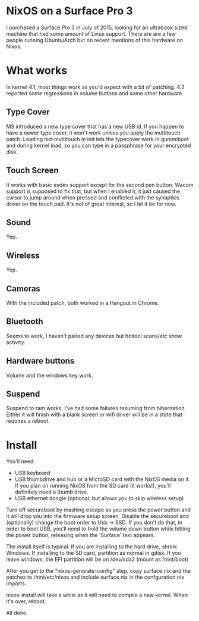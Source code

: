 NixOS on a Surface Pro 3
========================

I purchased a Surface Pro 3 in July of 2015, looking for an ultrabook sized
machine that had some amount of Linux support.  There are are a few people
running Ubuntu/Arch but no recent mentions of this hardware on Nixos.

# What works

In kernel 4.1, most things work as you'd expect with a bit of patching. 4.2
reported some regressions in volume buttons and some other hardware.

## Type Cover

MS introduced a new type cover that has a new USB id. If you happen to have a
newer type cover, it won't work unless you apply the multitouch patch. Loading
hid-multitouch in init lets the typecover work in gummiboot and during kernel
load, so you can type in a passphrase for your encrypted disk.

## Touch Screen

It works with basic evdev support except for the second pen button. Wacom
support is supposed to fix that, but when I enabled it, it just caused the
cursor to jump around when pressed and conflicted with the synaptics
driver on the touch pad. It's not of great interest, so I let it be for now.

## Sound

Yep.

## Wireless

Yep.

## Cameras

With the included patch, both worked in a Hangout in Chrome.

## Bluetooth

Seems to work, I haven't paired any devices but hcitool scans/etc show activity.

## Hardware buttons

Volume and the windows key work.

## Suspend

Suspend to ram works. I've had some failures resuming from hibernation. Either
it will finish with a blank screen or wifi driver will be in a state that
requires a reboot.

# Install

You'll need:
* USB keyboard
* USB thumbdrive and hub or a MicroSD card with the NixOS media on it.
  If you plan on running NixOS from the SD card (it works!), you'll definitely
  need a thumb drive.
* USB ethernet dongle (optional, but allows you to skip wireless setup)

Turn off secureboot by mashing escape as you press the power button and it will
drop you into the firmware setup screen. Disable the secureboot and (optionally)
change the boot order to Usb -> SSD. If you don't do that, in order to boot USB,
you'll need to hold the volume down button while hitting the power button,
releasing when the 'Surface' text appears.

The install itself is typical. If you are installing to the hard drive, shrink
Windows. If installing to the SD card, partition as normal in gdisk. If you
leave windows, the EFI partition will be on /dev/sda2 (mount as /mnt/boot)

After you get to the "nixos-generate-config" step, copy surface.nix and the
patches to /mnt/etc/nixos and include surface.nix in the confguration.nix
imports.

nixos-install will take a while as it will need to compile a new kernel. When
it's over, reboot.

All done.

